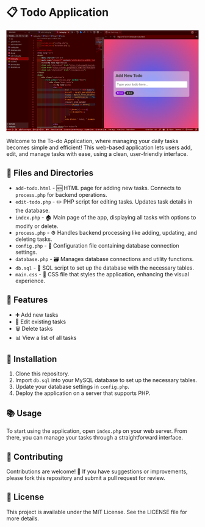 # 📋 Todo Application

![Todo App Screenshot](/images/todo-app-screenshot.png)

Welcome to the To-do Application, where managing your daily tasks becomes simple and efficient! This web-based application lets users add, edit, and manage tasks with ease, using a clean, user-friendly interface.

## 📂 Files and Directories

- `add-todo.html` - 🆕 HTML page for adding new tasks. Connects to `process.php` for backend operations.
- `edit-todo.php` - ✏️ PHP script for editing tasks. Updates task details in the database.
- `index.php` - 🏠 Main page of the app, displaying all tasks with options to modify or delete.
- `process.php` - ⚙️ Handles backend processing like adding, updating, and deleting tasks.
- `config.php` - 🔧 Configuration file containing database connection settings.
- `database.php` - 🗃️ Manages database connections and utility functions.
- `db.sql` - 📄 SQL script to set up the database with the necessary tables.
- `main.css` - 🎨 CSS file that styles the application, enhancing the visual experience.

## 🌟 Features

- ➕ Add new tasks
- 📝 Edit existing tasks
- 🗑️ Delete tasks
- 📊 View a list of all tasks

## 🚀 Installation

1. Clone this repository.
2. Import `db.sql` into your MySQL database to set up the necessary tables.
3. Update your database settings in `config.php`.
4. Deploy the application on a server that supports PHP.

## 📚 Usage

To start using the application, open `index.php` on your web server. From there, you can manage your tasks through a straightforward interface.

## 🤝 Contributing

Contributions are welcome! 🎉 If you have suggestions or improvements, please fork this repository and submit a pull request for review.

## 📜 License

This project is available under the MIT License. See the LICENSE file for more details.
